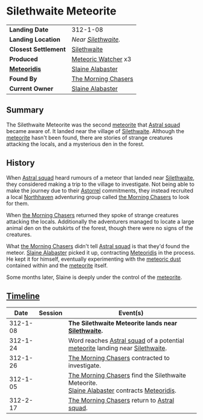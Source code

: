 # Silethwaite Meteorite

|||
| --- | --- |
| **Landing Date** | 312-1-08 | meteor.1
| **Landing Location** | *Near [Silethwaite](../../../places/settlements/villages/silethwaite.md).* |
| **Closest Settlement** | [Silethwaite](../../../places/settlements/villages/silethwaite.md) |
| **Produced** | [Meteoric Watcher](../../../creatures/meteoric-watcher.md) x3 |
| **[Meteoridis](../../../mechanics/roleplay/meteoridis.md)** | [Slaine Alabaster](../../../characters/slaine-alabaster.md) |
| **Found By** | [The Morning Chasers](../../../organisations/the-morning-chasers.md) |
| **Current Owner** | [Slaine Alabaster](../../../characters/slaine-alabaster.md) |

## Summary

The Silethwaite Meteorite was the second [meteorite](../meteorite.md) that [Astral squad](../../../organisations/government/astorrel/squads/astral-squad.md) became aware of. It landed near the village of [Silethwaite](../../../places/settlements/villages/silethwaite.md). Although the [meteorite](../meteorite.md) hasn't been found, there are stories of strange creatures attacking the locals, and a mysterious den in the forest.

## History

When [Astral squad](../../../organisations/government/astorrel/squads/astral-squad.md) heard rumours of a meteor that landed near [Silethwaite](../../../places/settlements/villages/silethwaite.md), they considered making a trip to the village to investigate. Not being able to make the journey due to their [Astorrel](../../../organisations/government/astorrel/astorrel.md) commitments, they instead recruited a local [Northhaven](../../../places/settlements/cities/northhaven.md) adventuring group called [the Morning Chasers](../../../organisations/the-morning-chasers.md) to look for them.

When [the Morning Chasers](../../../organisations/the-morning-chasers.md) returned they spoke of strange creatures attacking the locals. Additionally the adventurers managed to locate a large animal den on the outskirts of the forest, though there were no signs of the creatures.

What [the Morning Chasers](../../../organisations/the-morning-chasers.md) didn't tell [Astral squad](../../../organisations/government/astorrel/squads/astral-squad.md) is that they'd found the meteor. [Slaine Alabaster](../../../characters/slaine-alabaster.md) picked it up, contracting [Meteoridis](../../../mechanics/roleplay/meteoridis.md) in the process. He kept it for himself, eventually experimenting with the [meteoric dust](../meteoric-dust.md) contained within and the [meteorite](../meteorite.md) itself.

Some months later, Slaine is deeply under the control of the [meteorite](../meteorite.md).

## [Timeline](../../../history/timeline.md)

| Date | Session | Event(s) |
| --- |:---:| --- |
| 312-1-08 | | **The Silethwaite Meteorite lands near [Silethwaite](../../../places/settlements/villages/silethwaite.md).** |
| 312-1-24 | | Word reaches [Astral squad](../../../organisations/government/astorrel/squads/astral-squad.md) of a potential [meteorite](../meteorite.md) landing near [Silethwaite](../../../places/settlements/villages/silethwaite.md). |
| 312-1-26 | | [The Morning Chasers](../../../organisations/the-morning-chasers.md) contracted to investigate. |
| 312-1-05 | | [The Morning Chasers](../../../organisations/the-morning-chasers.md) find the Silethwaite Meteorite.<br>[Slaine Alabaster](../../../characters/slaine-alabaster.md) contracts [Meteoridis](../../../mechanics/roleplay/meteoridis.md). |
| 312-2-17 | | [The Morning Chasers](../../../organisations/the-morning-chasers.md) return to [Astral squad](../../../organisations/government/astorrel/squads/astral-squad.md). |
